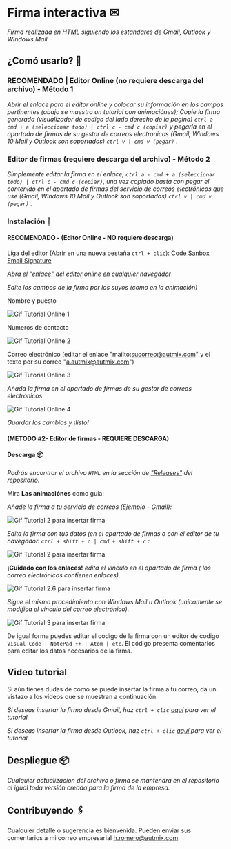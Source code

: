 # Firma interactiva ✉

_Firma realizada en HTML siguiendo los estandares de Gmail, Outlook y Windows Mail._

## ¿Comó usarlo? 🚀

### RECOMENDADO | Editor Online (no requiere descarga del archivo) - Método 1

_Abrir el enlace para el editor online y colocar su información en los campos pertinentes (abajo se muestra un tutorial con animaciónes); Copie la firma generada (visualizador de codigo del lado derecho de la pagina) `ctrl a - cmd + a (seleccionar todo) | ctrl c - cmd c (copiar)` y pegarla en el apartado de firmas de su gestor de correos electronicos (Gmail, Windows 10 Mail y Outlook son soportados) `ctrl v | cmd v (pegar)` ._

### Editor de firmas (requiere descarga del archivo) - Método 2

_Simplemente editar la firma en el enlace, `ctrl a - cmd + a (seleccionar todo) | ctrl c - cmd c (copiar)`, una vez copiado basta con pegar el contenido en el apartado de firmas del servicio de correos electrónicos que use (Gmail, Windows 10 Mail y Outlook son soportados) `ctrl v | cmd v (pegar)` ._

### Instalación 🔧

#### RECOMENDADO - (Editor Online - NO requiere descarga)

Liga del editor (Abrir en una nueva pestaña `ctrl + clic`): <a target="_blank" href="https://codesandbox.io/s/9yxxot">Code Sanbox Email Signature</a>

_Abra el <a target="_blank" href="https://codesandbox.io/s/9yxxot">"enlace"</a> del editor online en cualquier navegador_

_Edite los campos de la firma por los suyos (como en la animación)_

Nombre y puesto

![Gif Tutorial Online 1](https://media.giphy.com/media/6IWQDefRh6iEvW1ejq/giphy.gif)

Numeros de contacto

![Gif Tutorial Online 2](https://media.giphy.com/media/6AgyX1DEb8U9F2Jdwx/giphy.gif)

Correo electrónico (editar el enlace "mailto:sucorreo@autmix.com" y el texto por su correo "a.autmix@autmix.com")

![Gif Tutorial Online 3](https://media.giphy.com/media/mxU3RqrOu6vJ37dcoH/giphy.gif)

_Añada la firma en el apartado de firmas de su gestor de correos electrónicos_

![Gif Tutorial Online 4](https://media.giphy.com/media/IapIPOlfARm2j13fD8/giphy.gif)

_Guardar los cambios y ¡listo!_

#### (METODO #2- Editor de firmas - REQUIERE DESCARGA)

#### Descarga 📦

_Podrás encontrar el archivo `HTML` en la sección de ["Releases"](https://github.com/autmix/email-sign/releases) del repositorio._

Mira **Las animaciónes** como guía:

_Añade la firma a tu servicio de correos (Ejemplo - Gmail):_

![Gif Tutorial 2 para insertar firma](https://media.giphy.com/media/Oj77xUUQfgNTmqboBt/giphy.gif)

_Edita la firma con tus datos (en el apartado de firmas o con el editor de tu navegador. `ctrl + shift + c | cmd + shift + c` :_

![Gif Tutorial 2 para insertar firma ](https://media.giphy.com/media/IUGRnKsnjpbTmoWobo/giphy.gif)

**¡Cuidado con los enlaces!** _edita el vinculo en el apartado de firma ( los correo electrónicos contienen enlaces)._

![Gif Tutorial 2.6 para insertar firma ](https://media.giphy.com/media/X0RISzmDpbxKuTG92s/giphy.gif)

_Sigue el mismo procedimiento con Windows Mail u Outlook (unicamente se modifica el vinculo del correo electrónico)._

![Gif Tutorial 3 para insertar firma ](https://media.giphy.com/media/HdtNgOuT8I2Jfp8NfS/giphy.gif)

De igual forma puedes editar el codigo de la firma con un editor de codigo `Visual Code | NotePad ++ | Atom | etc`. El código presenta comentarios para editar los datos necesarios de la firma.

## Video tutorial

Si aún tienes dudas de como se puede insertar la firma a tu correo, da un vistazo a los videos que se muestran a continuación:

_Si deseas insertar la firma desde Gmail, haz `ctrl + clic` <a target="_blank" href="https://www.loom.com/share/b7da47fe3d7f4ef7bc55be84197be182">aquí</a> para ver el tutorial._

_Si deseas insertar la firma desde Outlook, haz `ctrl + clic` <a target="_blank" href="https://www.loom.com/share/d3505c33716f4cdfbe8d3e79b86bb182">aquí</a> para ver el tutorial._


## Despliegue 📦

_Cualquier actualización del archivo o firma se mantendra en el repositorio al igual toda versión creada para la firma de la empresa._

## Contribuyendo 🖇️

Cualquier detalle o sugerencia es bienvenida. Pueden enviar sus comentarios a mi correo empresarial [h.romero@autmix.com](mailto:h.romero@autmix.com).
